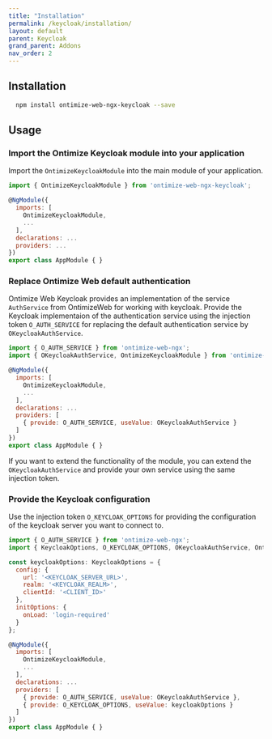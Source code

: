 ```yaml
---
title: "Installation"
permalink: /keycloak/installation/
layout: default
parent: Keycloak
grand_parent: Addons
nav_order: 2
---
```


## Installation

```bash
  npm install ontimize-web-ngx-keycloak --save
```

## Usage

### Import the Ontimize Keycloak module into your application

Import the `OntimizeKeycloakModule` into the main module of your application.

```javascript
import { OntimizeKeycloakModule } from 'ontimize-web-ngx-keycloak';

@NgModule({
  imports: [
    OntimizeKeycloakModule,
    ...
  ],
  declarations: ...
  providers: ...
})
export class AppModule { }
```

### Replace Ontimize Web default authentication

Ontimize Web Keycloak provides an implementation of the service `AuthService` from OntimizeWeb for working with keycloak. Provide the Keycloak implementaion of the authentication service using the injection token `O_AUTH_SERVICE` for replacing the default authentication service by `OKeycloakAuthService`.

```javascript
import { O_AUTH_SERVICE } from 'ontimize-web-ngx';
import { OKeycloakAuthService, OntimizeKeycloakModule } from 'ontimize-web-ngx-keycloak';

@NgModule({
  imports: [
    OntimizeKeycloakModule,
    ...
  ],
  declarations: ...
  providers: [
    { provide: O_AUTH_SERVICE, useValue: OKeycloakAuthService }
  ]
})
export class AppModule { }
```

If you want to extend the functionality of the module, you can extend the `OKeycloakAuthService` and provide your own service using the same injection token.

### Provide the Keycloak configuration

Use the injection token `O_KEYCLOAK_OPTIONS` for providing the configuration of the keycloak server you want to connect to.

```javascript
import { O_AUTH_SERVICE } from 'ontimize-web-ngx';
import { KeycloakOptions, O_KEYCLOAK_OPTIONS, OKeycloakAuthService, OntimizeKeycloakModule } from 'ontimize-web-ngx-keycloak';

const keycloakOptions: KeycloakOptions = {
  config: {
    url: '<KEYCLOAK_SERVER_URL>',
    realm: '<KEYCLOAK_REALM>',
    clientId: '<CLIENT_ID>'
  },
  initOptions: {
    onLoad: 'login-required'
  }
};

@NgModule({
  imports: [
    OntimizeKeycloakModule,
    ...
  ],
  declarations: ...
  providers: [
    { provide: O_AUTH_SERVICE, useValue: OKeycloakAuthService },
    { provide: O_KEYCLOAK_OPTIONS, useValue: keycloakOptions }
  ]
})
export class AppModule { }
```
